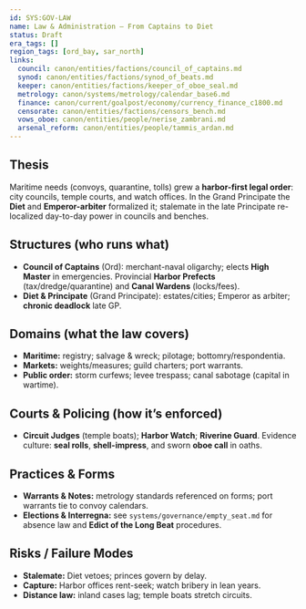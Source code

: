 ```yaml
---
id: SYS:GOV-LAW
name: Law & Administration — From Captains to Diet
status: Draft
era_tags: []
region_tags: [ord_bay, sar_north]
links:
  council: canon/entities/factions/council_of_captains.md
  synod: canon/entities/factions/synod_of_beats.md
  keeper: canon/entities/factions/keeper_of_oboe_seal.md
  metrology: canon/systems/metrology/calendar_base6.md
  finance: canon/current/goalpost/economy/currency_finance_c1800.md
  censorate: canon/entities/factions/censors_bench.md
  vows_oboe: canon/entities/people/nerise_zambrani.md
  arsenal_reform: canon/entities/people/tammis_ardan.md
---
```


## Thesis
Maritime needs (convoys, quarantine, tolls) grew a **harbor-first legal order**: city councils, temple courts, and watch offices. In the Grand Principate the **Diet** and **Emperor-arbiter** formalized it; stalemate in the late Principate re-localized day-to-day power in councils and benches. 

## Structures (who runs what)
- **Council of Captains** (Ord): merchant-naval oligarchy; elects **High Master** in emergencies. Provincial **Harbor Prefects** (tax/dredge/quarantine) and **Canal Wardens** (locks/fees). 
- **Diet & Principate** (Grand Principate): estates/cities; Emperor as arbiter; **chronic deadlock** late GP. 

## Domains (what the law covers)
- **Maritime:** registry; salvage & wreck; pilotage; bottomry/respondentia. 
- **Markets:** weights/measures; guild charters; port warrants. 
- **Public order:** storm curfews; levee trespass; canal sabotage (capital in wartime). 

## Courts & Policing (how it’s enforced)
- **Circuit Judges** (temple boats); **Harbor Watch**; **Riverine Guard**. Evidence culture: **seal rolls**, **shell-impress**, and sworn **oboe call** in oaths.

## Practices & Forms
- **Warrants & Notes:** metrology standards referenced on forms; port warrants tie to convoy calendars.
- **Elections & Interregna:** see `systems/governance/empty_seat.md` for absence law and **Edict of the Long Beat** procedures.

## Risks / Failure Modes
- **Stalemate:** Diet vetoes; princes govern by delay.  
- **Capture:** Harbor offices rent-seek; watch bribery in lean years.  
- **Distance law:** inland cases lag; temple boats stretch circuits.
